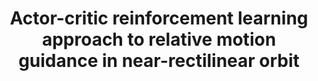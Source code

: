 ---
title: "Actor-critic reinforcement learning approach to relative motion guidance in near-rectilinear orbit"
excerpt_separator: "<!--more-->"
categories:
  - Reinforcement Learning
tags:
  - RL
  - Relative Motion
  - ZEM/ZEV
published: true
---